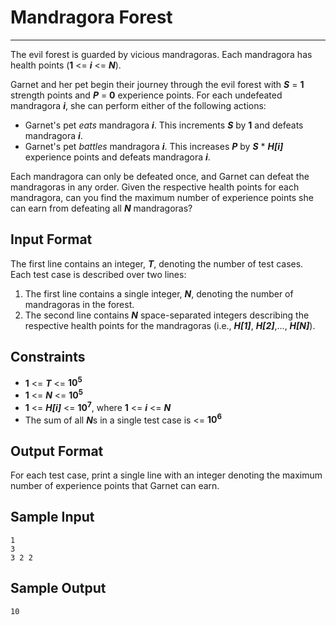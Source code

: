 # Mandragora Forest

---

The evil forest is guarded by vicious mandragoras. Each mandragora has health points (**1** <= **_i_** <= **_N_**).

Garnet and her pet begin their journey through the evil forest with **_S_** = **1** strength points and **_P_** = **0** experience points. For each undefeated mandragora **_i_**, she can perform either of the following actions:

* Garnet's pet _eats_ mandragora **_i_**. This increments **_S_** by **1** and defeats mandragora **_i_**.
* Garnet's pet _battles_ mandragora **_i_**. This increases **_P_** by **_S_** * **_H[i]_** experience points and defeats mandragora **_i_**.

Each mandragora can only be defeated once, and Garnet can defeat the mandragoras in any order. Given the respective health points for each mandragora, can you find the maximum number of experience points she can earn from defeating all **_N_** mandragoras?

## Input Format

The first line contains an integer, **_T_**, denoting the number of test cases. Each test case is described over two lines:

1. The first line contains a single integer, **_N_**, denoting the number of mandragoras in the forest.
2. The second line contains **_N_** space-separated integers describing the respective health points for the mandragoras (i.e., **_H[1]_**, **_H[2]_**,..., **_H[N]_**).

## Constraints

* **1** <= **_T_** <= **10<sup>5</sup>**
* **1** <= **_N_** <= **10<sup>5</sup>**
* **1** <= **_H[i]_** <= **10<sup>7</sup>**, where **1** <= **_i_** <= **_N_**
* The sum of all ***N***[]()s in a single test case is <= **10<sup>6</sup>**

## Output Format

For each test case, print a single line with an integer denoting the maximum number of experience points that Garnet can earn.

## Sample Input
```
1
3
3 2 2
```

## Sample Output
```
10
```